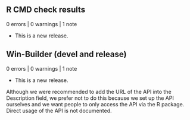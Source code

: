 ## R CMD check results

0 errors | 0 warnings | 1 note

* This is a new release.

## Win-Builder (devel and release)

0 errors | 0 warnings | 1 note

* This is a new release.

Although we were recommended to add the URL of the API into the Description field, we prefer not to do this because we set up the API ourselves and we want people to only access the API via the R package. Direct usage of the API is not documented.
